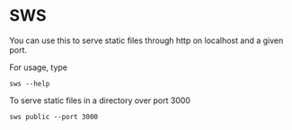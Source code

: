 SWS
===

You can use this to serve static files through http on localhost and a given
port.

For usage, type

```
sws --help
```

To serve static files in a directory over port 3000

```
sws public --port 3000
```
